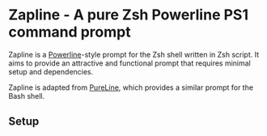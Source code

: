 # Zapline - A pure Zsh Powerline PS1 command prompt

Zapline is a [Powerline](https://github.com/powerline/powerline)-style prompt for the Zsh shell written in Zsh script. It aims to provide an attractive and functional prompt that requires minimal setup and dependencies.

Zapline is adapted from [PureLine](https://github.com/chris-marsh/pureline), which provides a similar prompt for the Bash shell.

## Setup

